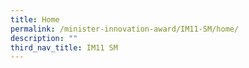 ```yaml
---
title: Home
permalink: /minister-innovation-award/IM11-SM/home/
description: ""
third_nav_title: IM11 SM
---
```

